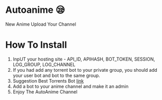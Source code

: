 # Autoanime 😪

New Anime Upload Your Channel


# How To Install 

1. InpUT your hosting site - API_ID, APIHASH, BOT_TOKEN, SESSION, LOG_GROUP, LOG_CHANNEL 
2. If you had add any torrent bot to your private group, you should add your user bot and bot to the same group.
3. Suggestion Best Torrents Bot [link](https://github.com/WeebTime/Torrent-Bot-Lazyleech)
4. Add a bot to your anime channel and make it an admin
5. Enjoy The AutoAnime Channel

